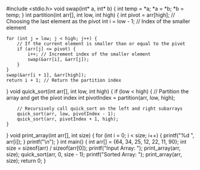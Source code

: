 #include <stdio.h>
void swap(int* a, int* b) {
    int temp = *a;
    *a = *b;
    *b = temp;
}
int partition(int arr[], int low, int high) {
    int pivot = arr[high]; // Choosing the last element as the pivot
    int i = low - 1; // Index of the smaller element

    for (int j = low; j < high; j++) {
        // If the current element is smaller than or equal to the pivot
        if (arr[j] <= pivot) {
            i++; // Increment index of the smaller element
            swap(&arr[i], &arr[j]);
        }
    }
    swap(&arr[i + 1], &arr[high]);
    return i + 1; // Return the partition index
}
void quick_sort(int arr[], int low, int high) {
    if (low < high) {
        // Partition the array and get the pivot index
        int pivotIndex = partition(arr, low, high);

        // Recursively call quick_sort on the left and right subarrays
        quick_sort(arr, low, pivotIndex - 1);
        quick_sort(arr, pivotIndex + 1, high);
    }
}
void print_array(int arr[], int size) {
    for (int i = 0; i < size; i++) {
        printf("%d ", arr[i]);
    }
    printf("\n");
}
int main() {
    int arr[] = {64, 34, 25, 12, 22, 11, 90};
    int size = sizeof(arr) / sizeof(arr[0]);
    printf("Input Array: ");
    print_array(arr, size);
    quick_sort(arr, 0, size - 1);
    printf("Sorted Array: ");
    print_array(arr, size);
    return 0;
}


